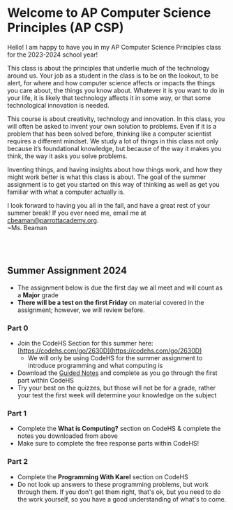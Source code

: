 # Welcome to AP Computer Science Principles (AP CSP)

Hello! I am happy to have you in my AP Computer Science Principles class for the 2023-2024 school year! 

This class is about the principles that underlie much of the technology around us. Your job as a student in the class is to be on the lookout, to be alert, for where and how computer science affects or impacts the things you care about, the things you know about. Whatever it is you want to do in your life, it is likely that technology affects it in some way, or that some technological innovation is needed.

This course is about creativity, technology and innovation. In this class, you will often be asked to invent your own solution to problems. Even if it is a problem that has been solved before, thinking like a computer scientist requires a different mindset. We study a lot of things in this class not only because it’s foundational knowledge, but because of the way it makes you think, the way it asks you solve problems.

Inventing things, and having insights about how things work, and how they might work better is what this class is about. The goal of the summer assignment is to get you started on this way of thinking as well as get you familiar with what a computer actually is.

I look forward to having you all in the fall, and have a great rest of your summer break! If you ever need me, email me at <cbeaman@parrottacademy.org>.  
~Ms. Beaman

<br><br>

## Summer Assignment 2024 

- The assignment below is due the first day we all meet and will count as a **Major** grade
- **There will be a test on the first Friday** on material covered in the assignment; however, we will review before.

### Part 0
- Join the CodeHS Section for this summer here: [https://codehs.com/go/2630D](https://codehs.com/go/2630D)
  - We will only be using CodeHS for the summer assignment to introduce programming and what computing is
- Download the [Guided Notes](\apcsp\assets\pdfs\summer\summer-23.pdf) and complete as you go through the first part within CodeHS
- Try your best on the quizzes, but those will not be for a grade, rather your test the first week will determine your knowledge on the subject

### Part 1
- Complete the **What is Computing?** section on CodeHS & complete the notes you downloaded from above
- Make sure to complete the free response parts within CodeHS!

### Part 2
- Complete the **Programming With Karel** section on CodeHS
- Do not look up answers to these programming problems, but work through them. If you don't get them right, that's ok, but you need to do the work yourself, so you have a good understanding of what's to come.